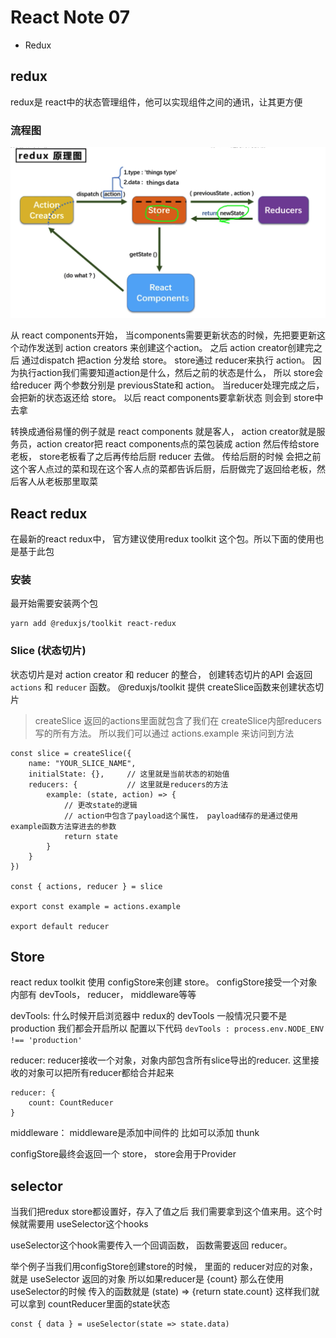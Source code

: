 # React Note 07
* Redux

## redux
redux是 react中的状态管理组件，他可以实现组件之间的通讯，让其更方便

### 流程图
![流程图](../images//redux%E6%B5%81%E7%A8%8B%E5%9B%BE.png)

从 react components开始， 当components需要更新状态的时候，先把要更新这个动作发送到 action creators 来创建这个action。 之后 action creator创建完之后 通过dispatch 把action 分发给 store。  store通过 reducer来执行 action。 因为执行action我们需要知道action是什么，然后之前的状态是什么， 所以 store会给reducer 两个参数分别是 previousState和 action。 当reducer处理完成之后，会把新的状态返还给 store。    以后 react components要拿新状态 则会到 store中去拿

转换成通俗易懂的例子就是  react components 就是客人，  action creator就是服务员，action creator把 react components点的菜包装成 action 然后传给store老板，  store老板看了之后再传给后厨 reducer 去做。  传给后厨的时候 会把之前这个客人点过的菜和现在这个客人点的菜都告诉后厨，后厨做完了返回给老板，然后客人从老板那里取菜


## React redux
在最新的react redux中， 官方建议使用redux toolkit 这个包。所以下面的使用也是基于此包

### 安装
最开始需要安装两个包

```
yarn add @reduxjs/toolkit react-redux
```

### Slice (状态切片)

状态切片是对 action creator 和 reducer 的整合， 创建转态切片的API 会返回 `actions` 和 `reducer` 函数。 @reduxjs/toolkit 提供 createSlice函数来创建状态切片

> createSlice 返回的actions里面就包含了我们在 createSlice内部reducers写的所有方法。 所以我们可以通过 actions.example 来访问到方法


```
const slice = createSlice({
    name: "YOUR_SLICE_NAME",
    initialState: {},     // 这里就是当前状态的初始值
    reducers: {           // 这里就是reducers的方法
        example: (state, action) => {
            // 更改state的逻辑
            // action中包含了payload这个属性， payload储存的是通过使用example函数方法穿进去的参数
            return state
        }
    }
})

const { actions, reducer } = slice

export const example = actions.example

export default reducer
```


## Store

react redux toolkit 使用 configStore来创建 store。   configStore接受一个对象 内部有  devTools， reducer， middleware等等

devTools: 什么时候开启浏览器中 redux的 devTools 一般情况只要不是 production 我们都会开启所以 配置以下代码
```devTools : process.env.NODE_ENV !== 'production'```

reducer: reducer接收一个对象，对象内部包含所有slice导出的reducer. 这里接收的对象可以把所有reducer都给合并起来

```
reducer: {
    count: CountReducer
}
```

middleware：  middleware是添加中间件的  比如可以添加 thunk

configStore最终会返回一个 store，  store会用于Provider


## selector

当我们把redux store都设置好，存入了值之后 我们需要拿到这个值来用。这个时候就需要用  useSelector这个hooks

useSelector这个hook需要传入一个回调函数， 函数需要返回 reducer。

举个例子当我们用configStore创建store的时候， 里面的 reducer对应的对象，就是 useSelector 返回的对象
所以如果reducer是 {count} 那么在使用useSelector的时候 传入的函数就是 (state) => {return state.count}
这样我们就可以拿到 countReducer里面的state状态

```
const { data } = useSelector(state => state.data)
```